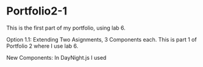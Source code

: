 # Portfolio2-1
This is the first part of my portfolio, using lab 6.

Option 1.1: Extending Two Asignments, 3 Components each. This is part 1 of Portfolio 2 where I use lab 6.

New Components: 
In DayNight.js I used 

